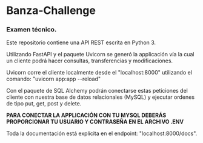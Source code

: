 # Banza-Challenge
### Examen técnico.

Este repositorio contiene una API REST escrita en Python 3.

Utilizando FastAPI y el paquete Uvicorn se generó la applicación vía la cual un cliente podrá hacer consultas, transferencias y modificaciones.

Uvicorn corre el cliente localmente desde el "localhost:8000" utilizando el comando: "uvicorn app:app --reload"

Con el paquete de SQL Alchemy podrán conectarse estas peticiones del cliente con nuestra base de datos relacionales (MySQL) y ejecutar ordenes de tipo put, get, post y delete. 

**PARA CONECTAR LA APPLICACIÓN CON TU MYSQL DEBERÁS PROPORCIONAR TU USUARIO Y CONTRASEÑA EN EL ARCHIVO .ENV**

Toda la documentación está explícita en el endpoint: "localhost:8000/docs".
